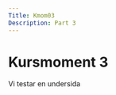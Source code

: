```yaml
---
Title: Kmom03
Description: Part 3
---
```


Kursmoment 3
==================

Vi testar en undersida
